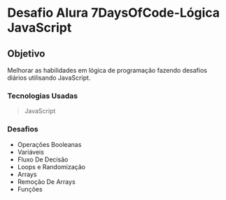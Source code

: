 # Desafio Alura 7DaysOfCode-Lógica JavaScript
<h2>Objetivo</h2>
Melhorar as habilidades em lógica de programação fazendo desafios diários utilisando JavaScript.

### Tecnologias Usadas
> JavaScript

### Desafios
* Operações Booleanas
* Variáveis
* Fluxo De Decisão
* Loops e Randomização
* Arrays
* Remoção De Arrays
* Funções

